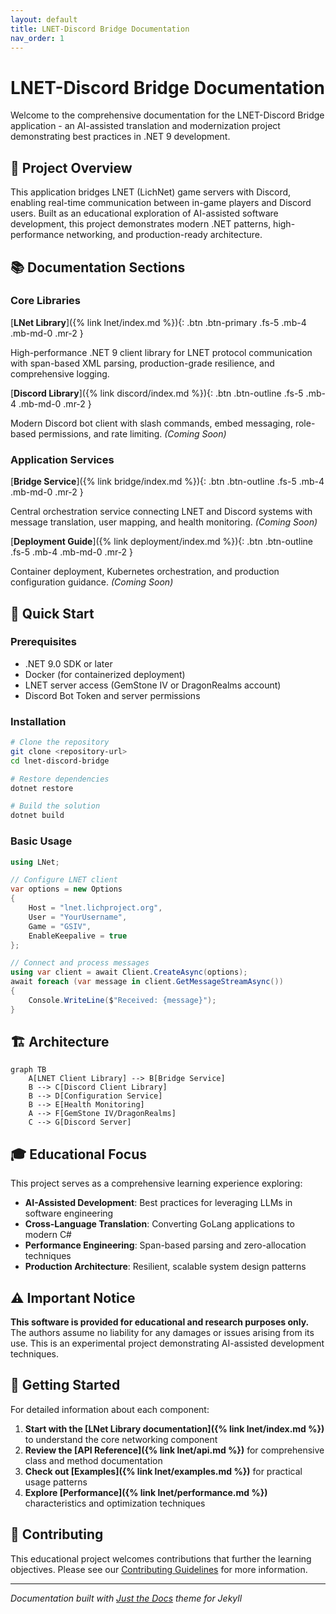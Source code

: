 ```yaml
---
layout: default
title: LNET-Discord Bridge Documentation
nav_order: 1
---
```


# LNET-Discord Bridge Documentation

Welcome to the comprehensive documentation for the LNET-Discord Bridge application - an AI-assisted translation and modernization project demonstrating best practices in .NET 9 development.

## 🎯 Project Overview

This application bridges LNET (LichNet) game servers with Discord, enabling real-time communication between in-game players and Discord users. Built as an educational exploration of AI-assisted software development, this project demonstrates modern .NET patterns, high-performance networking, and production-ready architecture.

## 📚 Documentation Sections

### Core Libraries

<div class="code-example" markdown="1">

[**LNet Library**]({% link lnet/index.md %}){: .btn .btn-primary .fs-5 .mb-4 .mb-md-0 .mr-2 }

High-performance .NET 9 client library for LNET protocol communication with span-based XML parsing, production-grade resilience, and comprehensive logging.

</div>

<div class="code-example" markdown="1">

[**Discord Library**]({% link discord/index.md %}){: .btn .btn-outline .fs-5 .mb-4 .mb-md-0 .mr-2 }

Modern Discord bot client with slash commands, embed messaging, role-based permissions, and rate limiting. *(Coming Soon)*

</div>

### Application Services

<div class="code-example" markdown="1">

[**Bridge Service**]({% link bridge/index.md %}){: .btn .btn-outline .fs-5 .mb-4 .mb-md-0 .mr-2 }

Central orchestration service connecting LNET and Discord systems with message translation, user mapping, and health monitoring. *(Coming Soon)*

</div>

<div class="code-example" markdown="1">

[**Deployment Guide**]({% link deployment/index.md %}){: .btn .btn-outline .fs-5 .mb-4 .mb-md-0 .mr-2 }

Container deployment, Kubernetes orchestration, and production configuration guidance. *(Coming Soon)*

</div>

## 🚀 Quick Start

### Prerequisites

- .NET 9.0 SDK or later
- Docker (for containerized deployment)
- LNET server access (GemStone IV or DragonRealms account)
- Discord Bot Token and server permissions

### Installation

```bash
# Clone the repository
git clone <repository-url>
cd lnet-discord-bridge

# Restore dependencies
dotnet restore

# Build the solution
dotnet build
```

### Basic Usage

```csharp
using LNet;

// Configure LNET client
var options = new Options
{
    Host = "lnet.lichproject.org",
    User = "YourUsername",
    Game = "GSIV",
    EnableKeepalive = true
};

// Connect and process messages
using var client = await Client.CreateAsync(options);
await foreach (var message in client.GetMessageStreamAsync())
{
    Console.WriteLine($"Received: {message}");
}
```

## 🏗️ Architecture

```mermaid
graph TB
    A[LNET Client Library] --> B[Bridge Service]
    B --> C[Discord Client Library]
    B --> D[Configuration Service]
    B --> E[Health Monitoring]
    A --> F[GemStone IV/DragonRealms]
    C --> G[Discord Server]
```

## 🎓 Educational Focus

This project serves as a comprehensive learning experience exploring:

- **AI-Assisted Development**: Best practices for leveraging LLMs in software engineering
- **Cross-Language Translation**: Converting GoLang applications to modern C#
- **Performance Engineering**: Span-based parsing and zero-allocation techniques
- **Production Architecture**: Resilient, scalable system design patterns

## ⚠️ Important Notice

**This software is provided for educational and research purposes only.** The authors assume no liability for any damages or issues arising from its use. This is an experimental project demonstrating AI-assisted development techniques.

## 📖 Getting Started

For detailed information about each component:

1. **Start with the [LNet Library documentation]({% link lnet/index.md %})** to understand the core networking component
2. **Review the [API Reference]({% link lnet/api.md %})** for comprehensive class and method documentation  
3. **Check out [Examples]({% link lnet/examples.md %})** for practical usage patterns
4. **Explore [Performance]({% link lnet/performance.md %})** characteristics and optimization techniques

## 🤝 Contributing

This educational project welcomes contributions that further the learning objectives. Please see our [Contributing Guidelines](https://github.com/your-repo/contributing) for more information.

---

*Documentation built with [Just the Docs](https://just-the-docs.github.io/just-the-docs/) theme for Jekyll*